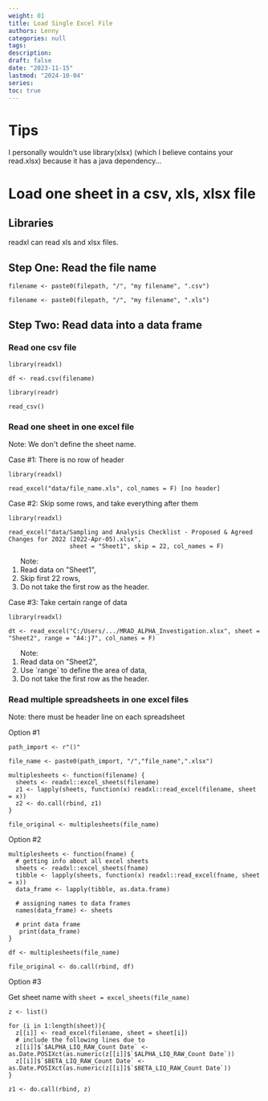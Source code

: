 ```yaml
---
weight: 01
title: Load Single Excel File
authors: Lenny
categories: null
tags: 
description: 
draft: false
date: "2023-11-15"
lastmod: "2024-10-04"
series:
toc: true
---
```



<!--more-->


# Tips

I personally wouldn't use library(xlsx) (which I believe contains your read.xlsx) because it has a java dependency...


# Load one sheet in a csv, xls, xlsx file

## Libraries

readxl can read xls and xlsx files.


## Step One: Read the file name
```
filename <- paste0(filepath, "/", "my filename", ".csv")

filename <- paste0(filepath, "/", "my filename", ".xls")

```

## Step Two: Read data into a data frame

### Read one csv file

```
library(readxl)

df <- read.csv(filename)
```

```
library(readr)

read_csv()
```


### Read one sheet in one excel file

Note: We don't define the sheet name.

Case #1: There is no row of header

```
library(readxl)
 
read_excel("data/file_name.xls", col_names = F) [no header]
```

Case #2: Skip some rows, and take everything after them

```
library(readxl)
 
read_excel("data/Sampling and Analysis Checklist - Proposed & Agreed Changes for 2022 (2022-Apr-05).xlsx", 
                 sheet = "Sheet1", skip = 22, col_names = F)
```

<ol>Note:
<li>Read data on "Sheet1",</li>
<li>Skip first 22 rows,</li>
<li>Do not take the first row as the header.</li>
</ol>


Case #3: Take certain range of data

```
library(readxl)
 
dt <- read_excel("C:/Users/.../MRAD_ALPHA_Investigation.xlsx", sheet = "Sheet2", range = "A4:j7", col_names = F)
```

<ol>Note:
<li>Read data on "Sheet2",</li>
<li>Use `range` to define the area of data,</li>
<li>Do not take the first row as the header.</li>
</ol>


### Read multiple spreadsheets in one excel files

Note: there must be header line on each spreadsheet

Option #1

``` 
path_import <- r"()"
 
file_name <- paste0(path_import, "/","file_name",".xlsx")

multiplesheets <- function(filename) {
  sheets <- readxl::excel_sheets(filename)
  z1 <- lapply(sheets, function(x) readxl::read_excel(filename, sheet = x))
  z2 <- do.call(rbind, z1)
}
 
file_original <- multiplesheets(file_name)
```

Option #2

```
multiplesheets <- function(fname) {
  # getting info about all excel sheets
  sheets <- readxl::excel_sheets(fname)
  tibble <- lapply(sheets, function(x) readxl::read_excel(fname, sheet = x))
  data_frame <- lapply(tibble, as.data.frame)
 
  # assigning names to data frames
  names(data_frame) <- sheets
 
  # print data frame
   print(data_frame)
}
 
df <- multiplesheets(file_name)
 
file_original <- do.call(rbind, df)
```


Option #3


Get sheet name with `sheet = excel_sheets(file_name)`


```
z <- list()
 
for (i in 1:length(sheet)){
  z[[i]] <- read_excel(filename, sheet = sheet[i])
  # include the following lines due to
  z[[i]]$`$ALPHA_LIQ_RAW_Count Date` <- as.Date.POSIXct(as.numeric(z[[i]]$`$ALPHA_LIQ_RAW_Count Date`))
  z[[i]]$`$BETA_LIQ_RAW_Count Date` <- as.Date.POSIXct(as.numeric(z[[i]]$`$BETA_LIQ_RAW_Count Date`))
}
 
z1 <- do.call(rbind, z)
```